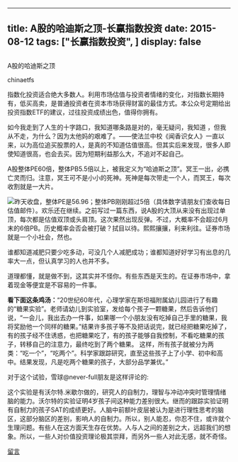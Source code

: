 
---
title:  A股的哈迪斯之顶-长赢指数投资
date: 2015-08-12
tags: ["长赢指数投资", ]
display: false
---


## 



A股的哈迪斯之顶




chinaetfs




指数化投资适合绝大多数人。利用市场估值与投资者情绪的变化，对指数长期持有，低买高卖，是普通投资者在资本市场获得财富的最佳方式。本公众号定期给出投资指数ETF的建议，过往投资成绩出色，值得你拥有。


如今我走到了人生的十字路口，我知道哪条路是对的，毫无疑问，我知道 ，但我从不走，为什么？因为太他妈的艰难了。——使法兰中校《闻香识女人》一直以来，以为高位追买股票的人，是真的不知道估值很高。但其实后来发现，很多人即使知道很高，也会去买。因为短期利益那么大，不追对不起自己。

A股整体PE60倍，整体PB5.5倍以上，被我定义为“哈迪斯之顶”。冥王一出，必携亡灵而归。注意，冥王可不是小小的死神。死神是每次带走一个人，而冥王，每次收割就是一大片。

<img src="http://mmbiz.qpic.cn/mmbiz/SEPick5M9xjNwmHH7cyV1IzrkEVhCptFRKGS5HZqOPyLfjdJGdPPfAoWp0pozd1e4HXd4hEicch3lvhKPDSjmVcQ/0?wx_fmt=jpeg" data-type="jpeg" data-w="" data-ratio="0.5801980198019802" data-s="300,640"/>昨天收盘，整体PE是56.96；整体PB刚刚超过5倍（具体数字请朋友们查收每日估值邮件）。欢乐还在继续。之前写过一篇东西，说A股的大顶从来没有出现过单顶，每次都是估值双顶或头肩顶。这次果然出现反弹。不过，大概率不会超过6月末的6倍PB。历史概率会否会被打破？拭目以待。熙熙攘攘，利来利往。证券市场就是一个小社会，然也。



谁都知道减肥只要少吃多动，可没几个人减肥成功；谁都知道好好学习有出息的几率大一点，但认真学习的人也并不多。



道理都懂，就是做不到，这其实并不怪你。有些东西是天生的。在证券市场中，拿着现金等便宜是不容易的一件事。





**看下面这条鸡汤：**“20世纪60年代，心理学家在斯坦福附属幼儿园进行了有趣的“糖果实验”。老师请幼儿到实验室，发给每个孩子一颗糖果，然后告诉他们说，“一会儿，我出去办一件事，如果哪一个小朋友没有吃掉自己手里的糖果，我将奖励他一个同样的糖果。”结果许多孩子等不及把话说完，就已经把糖果吃掉了，有的孩子经不住诱惑，也把糖果吃了，有的孩子能够自我控制，不看吃糖果的孩子，转移自己的注意力，最终吃到了两个糖果。 这样，所有孩子就被分为两类：“吃一个”，“吃两个”。科学家跟踪研究，直至这些孩子上了小学、初中和高中。结果发现，凡是吃两个糖果的孩子，大部分品学兼优。”





对于这个试验，雪球@never-full朋友是这样评论的:



这个实验是有沃尔特.米歇尔做的，研究人的自制力，理智与冲动冲突时管理情绪脑的能力。沃尔特的实验证明4岁孩子间这种能力差别很大。继而的跟踪实验证明有自制力的孩子SAT的成绩更好。人脑中前额叶皮层被认为是进行理性思考的脑区，这部分脑区的差别，影响人的自制力。所以，别人能忍，你忍不住，或许就个生理问题。有些人在这方面天生存在优势。人与人之间的差别之大，远超我们的想象。所以，一些人对价值投资理论极其崇拜，而另外一些人对此无感，就不奇怪。









[留言](javascript:;)


